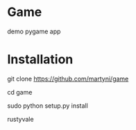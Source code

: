 # Game
demo pygame app

# Installation

git clone https://github.com/martyni/game

cd game

sudo python setup.py install

rustyvale
